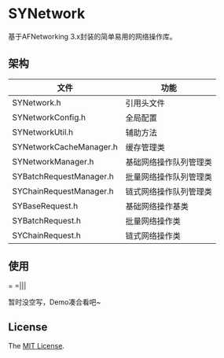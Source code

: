 # SYNetwork

基于AFNetworking 3.x封装的简单易用的网络操作库。

## 架构

文件						| 	功能
-----------------------	|	-----------------------
SYNetwork.h				|	引用头文件
SYNetworkConfig.h		|	全局配置
SYNetworkUtil.h			|	辅助方法
SYNetworkCacheManager.h	|	缓存管理类
SYNetworkManager.h		|	基础网络操作队列管理类
SYBatchRequestManager.h	|	批量网络操作队列管理类
SYChainRequestManager.h	|	链式网络操作队列管理类
SYBaseRequest.h			|	基础网络操作基类
SYBatchRequest.h			|	批量网络操作类
SYChainRequest.h			|	链式网络操作类

## 使用

= =|||

暂时没空写，Demo凑合看吧~


## License
The [MIT License](LICENSE).
